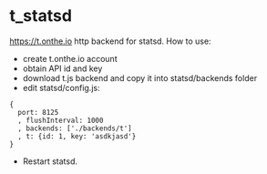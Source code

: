 t_statsd
========

https://t.onthe.io http backend for statsd.
How to use:

- create t.onthe.io account
- obtain API id and key
- download t.js backend and copy it into statsd/backends folder
- edit statsd/config.js:
```
{
  port: 8125
  , flushInterval: 1000
  , backends: ['./backends/t']
  , t: {id: 1, key: 'asdkjasd'}
}
```

- Restart statsd.
